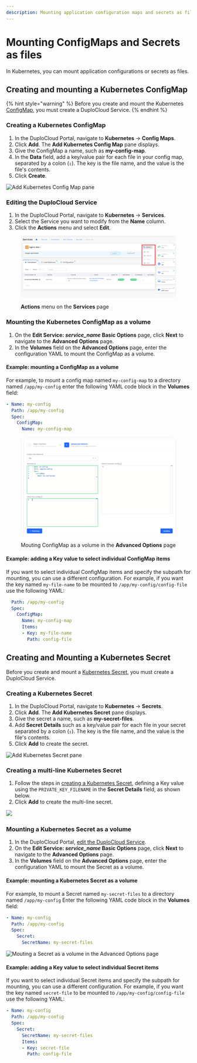 ```yaml
---
description: Mounting application configuration maps and secrets as files
---
```


# Mounting ConfigMaps and Secrets as files

In Kubernetes, you can mount application configurations or secrets as files.&#x20;

## Creating and mounting a Kubernetes ConfigMap

{% hint style="warning" %}
Before you create and mount the Kubernetes [ConfigMap](https://kubernetes.io/docs/concepts/configuration/configmap/), you must create a DuploCloud Service.&#x20;
{% endhint %}

### Creating a Kubernetes ConfigMap

1. In the DuploCloud Portal, navigate to **Kubernetes** -> **Config Maps**.
2. Click **Add**. The **Add Kubernetes Config Map** pane displays.&#x20;
3. Give the ConfigMap a name, such as **my-config-map**.
4. In the **Data** field, add a key/value pair for each file in your config map, separated by a colon (**`:`**). The key is the file name, and the value is the file's contents.
5. Click **Create**.

![Add Kubernetes Config Map pane](<../../.gitbook/assets/Screen Shot 2022-03-21 at 11.39.39 AM.png>)

### Editing the DuploCloud Service

1. In the DuploCloud Portal, navigate to **Kubernetes** -> **Services**.
2. Select the Service you want to modify from the **Name** column.
3. Click the **Actions** menu and select **Edit**.

<figure><img src="../../.gitbook/assets/Azure_Serv1 (1).png" alt=""><figcaption><p><strong>Actions</strong> menu on the <strong>Services</strong> page</p></figcaption></figure>

### Mounting the Kubernetes ConfigMap as a volume

1. On the **Edit Service:&#x20;**_**service\_name**_**&#x20;Basic Options** page, click **Next** to navigate to the **Advanced Options** page.
2. &#x20;In the **Volumes** field on the **Advanced Options** page, enter the configuration YAML to mount the ConfigMap as a volume.&#x20;

#### Example: mounting a ConfigMap as a volume

For example, to mount a config map named `my-config-map` to a directory named `/app/my-config` enter the following YAML code block in the **Volumes** field:

```yaml
- Name: my-config
  Path: /app/my-config
  Spec:
    ConfigMap:
      Name: my-config-map
```

<figure><img src="../../.gitbook/assets/Azure_edit_serv_2.png" alt=""><figcaption><p>Mouting ConfigMap as a volume in the <strong>Advanced Options</strong> page </p></figcaption></figure>

#### Example: adding a Key value to select individual ConfigMap items

If you want to select individual ConfigMap items and specify the subpath for mounting, you can use a different configuration.  For example, if you want the key named `my-file-name` to be mounted to `/app/my-config/config-file` use the following YAML:

```yaml
  Path: /app/my-config
  Spec:
    ConfigMap:
      Name: my-config-map
      Items:
      - Key: my-file-name
        Path: config-file
```

## Creating and Mounting a Kubernetes Secret

Before you create and mount a [Kubernetes Secret](https://kubernetes.io/docs/concepts/configuration/secret/), you must create a DuploCloud Service.

### Creating a Kubernetes Secret&#x20;

1. In the DuploCloud Portal, navigate to **Kubernetes** -> **Secrets**.
2. Click **Add**. The **Add Kubernetes Secret** pane displays.
3. Give the secret a name, such as **my-secret-files**.
4. Add **Secret Details** such as a key/value pair for each file in your secret separated by a colon (**`:`**). The key is the file name, and the value is the file's contents.&#x20;
5. Click **Add** to create the secret.

![Add Kubernetes Secret pane](<../../.gitbook/assets/Screen Shot 2022-03-21 at 12.50.14 PM.png>)

### Creating a multi-line Kubernetes Secret

1. Follow the steps in [creating a Kubernetes Secret](mounting-config-as-files.md#creating-a-kubernetes-secret), defining a Key value using the `PRIVATE_KEY_FILENAME`  in the **Secret Details** field, as shown below.&#x20;
2. Click **Add** to create the multi-line secret.

![](<../../.gitbook/assets/Screen Shot 2022-08-10 at 4.25.05 PM.png>)

### Mounting a Kubernetes Secret as a volume

1. In the DuploCloud Portal, [edit the DuploCloud Service](mounting-config-as-files.md#editing-the-duplocloud-service).
2. On the **Edit Service:&#x20;**_**service\_name**_**&#x20;Basic Options** page, click **Next** to navigate to the **Advanced Options** page.
3. In the **Volumes** field on the **Advanced Options** page, enter the configuration YAML to mount the Secret as a volume.&#x20;

#### Example: mounting a Kubernetes Secret as a volume

For example, to mount a Secret named `my-secret-files` to a directory named `/app/my-config` Enter the following YAML code block in the **Volumes** field:

```yaml
- Name: my-config
  Path: /app/my-config
  Spec:
    Secret:
      SecretName: my-secret-files
```

![Mouting a Secret as a volume in the Advanced Options page ](<../../.gitbook/assets/Screen Shot 2022-03-21 at 12.52.19 PM.png>)

#### Example: adding a Key value to select individual Secret items&#x20;

If you want to select individual Secret items and specify the subpath for mounting, you can use a different configuration.  For example, if you want the key named `secret-file` to be mounted to `/app/my-config/config-file` use the following YAML:

```yaml
- Name: my-config
  Path: /app/my-config
  Spec:
    Secret:
      SecretName: my-secret-files
      Items:
      - Key: secret-file
        Path: config-file
```
